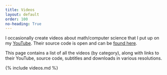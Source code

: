 ```yaml
---
title: Videos
layout: default
order: 100
no-heading: True
---
```


I occasionally create videos about math/computer science that I put up on my [YouTube](https://www.youtube.com/channel/UC_IaBSHmisYbiYlv32EeNkQ).
Their source code is open and can be [found here](https://github.com/xiaoxiae/videos).

This page contains a list of all the videos (by category), along with links to their YouTube, source code, subtitles and downloads in various resolutions.

{% include videos.md %}
